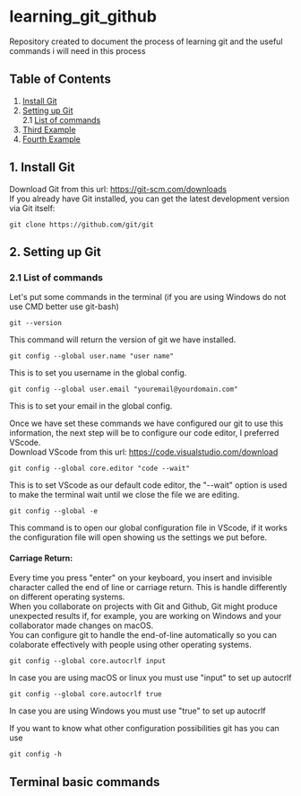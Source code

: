 # learning_git_github
Repository created to document the process of learning git and the useful commands i will need in this process
## Table of Contents
1. [Install Git ](#1-install-git)
2. [Setting up Git](#2-setting-up-git)  
2.1 [List of commands](#21-list-of-commands)  
3. [Third Example](#third-example)
4. [Fourth Example](#fourth-examplehttpwwwfourthexamplecom)

## 1. Install Git
Download Git from this url: https://git-scm.com/downloads  
If you already have Git installed, you can get the latest development version via Git itself:
```
git clone https://github.com/git/git
```
## 2. Setting up Git
### 2.1 List of commands
Let's put some commands in the terminal (if you are using Windows do not use CMD better use git-bash)
```
git --version 
```
This command will return the version of git we have installed.
```
git config --global user.name "user name"
```
This is to set you username in the global config.
```
git config --global user.email "youremail@yourdomain.com"
```
This is to set your email in the global config.

Once we have set these commands we have configured our git to use this information, the next step will be to configure our code editor, I preferred VScode.  
Download VScode from this url: https://code.visualstudio.com/download  
```
git config --global core.editor "code --wait"
```
This is to set VScode as our default code editor, the "--wait" option is used to make the terminal wait until we close the file we are editing.
```
git config --global -e
```
This command is to open our global configuration file in VScode, if it works the configuration file will open showing us the settings we put before.  

#### Carriage Return:  
Every time you press "enter" on your keyboard, you insert and invisible character called the end of line or carriage return. This is handle differently on different operating systems.  
When you collaborate on projects with Git and Github, Git might produce unexpected results if, for example, you are working on Windows and your collaborator made changes on macOS.  
You can configure git to handle the end-of-line automatically so you can colaborate effectively with people using other operating systems.  

```
git config --global core.autocrlf input
```
In case you are using macOS or linux you must use "input" to set up autocrlf
```
git config --global core.autocrlf true
```
In case you are using Windows you must use "true" to set up autocrlf  

If you want to know what other configuration possibilities git has you can use
```
git config -h
```

## Terminal basic commands

